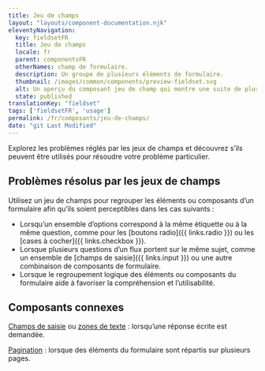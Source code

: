 ```yaml
---
title: Jeu de champs
layout: "layouts/component-documentation.njk"
eleventyNavigation:
  key: fieldsetFR
  title: Jeu de champs
  locale: fr
  parent: componentsFR
  otherNames: champ de formulaire.
  description: Un groupe de plusieurs éléments de formulaire.
  thumbnail: /images/common/components/preview-fieldset.svg
  alt: Un aperçu du composant jeu de champ qui montre une suite de plusieurs éléments. Une boîte grise foncée représentant le titre du groupe suivi d'une boîte grise représentant du texte. On voit ensuite une boîte de texte vide avec le curseur à l'intérieur suivi d'une boîte grise représentatn du texte et une boîte de sélection avec une boîte grise à l'intérieur représentant du texte.
  state: published
translationKey: "fieldset"
tags: ['fieldsetFR', 'usage']
permalink: /fr/composants/jeu-de-champs/
date: "git Last Modified"
---
```


Explorez les problèmes réglés par les jeux de champs et découvrez s’ils peuvent être utilisés pour résoudre votre problème particulier.

## Problèmes résolus par les jeux de champs

Utilisez un jeu de champs pour regrouper les éléments ou composants d’un formulaire afin qu’ils soient perceptibles dans les cas suivants :

- Lorsqu’un ensemble d’options correspond à la même étiquette ou à la même question, comme pour les [boutons radio]({{ links.radio }}) ou les [cases à cocher]({{ links.checkbox }}).
- Lorsque plusieurs questions d’un flux portent sur le même sujet, comme un ensemble de [champs de saisie]({{ links.input }}) ou une autre combinaison de composants de formulaire.
- Lorsque le regroupement logique des éléments ou composants du formulaire aide à favoriser la compréhension et l’utilisabilité.

<article class="bg-full-width bg-primary text-light pt-500 pb-400 my-500">
  <h2 class="mt-0 mb-400">Composants connexes</h2>

  <a href="{{ links.input }}" class="link-light">Champs de saisie</a> ou <a href="{{ links.textarea }}" class="link-light">zones de texte</a> : lorsqu’une réponse écrite est demandée.

  <a href="{{ links.pagination }}" class="link-light">Pagination</a> : lorsque des éléments du formulaire sont répartis sur plusieurs pages.
</article>

